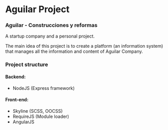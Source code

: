 # Aguilar Project
### Aguilar - Construcciones y reformas 
A startup company and a personal project.

The main idea of this project is to create a platform (an information system) that manages all the information and content of Aguilar Company.

### Project structure
#### Backend: 
* NodeJS (Express framework)

#### Front-end:
* Skyline (SCSS, OOCSS)
* RequireJS (Module loader)
* AngularJS
